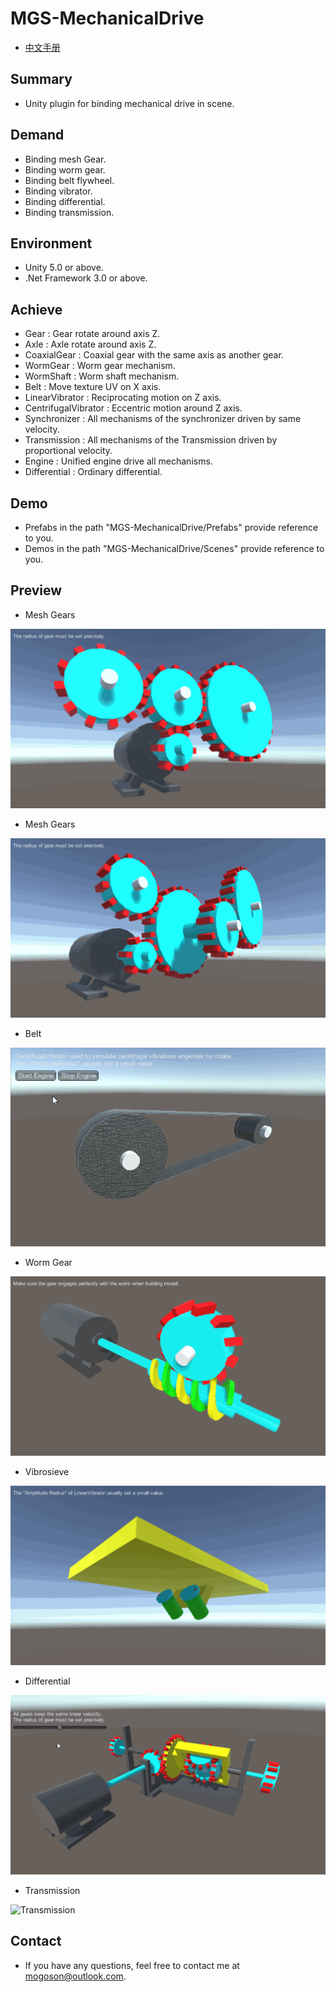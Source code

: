 ﻿# MGS-MechanicalDrive
- [中文手册](./README_ZH.md)

## Summary
- Unity plugin for binding mechanical drive in scene.

## Demand
- Binding mesh Gear.
- Binding worm gear.
- Binding belt flywheel.
- Binding vibrator.
- Binding differential.
- Binding transmission.

## Environment
- Unity 5.0 or above.
- .Net Framework 3.0 or above.

## Achieve
- Gear : Gear rotate around axis Z.
- Axle : Axle rotate around axis Z.
- CoaxialGear : Coaxial gear with the same axis as another gear.
- WormGear : Worm gear mechanism.
- WormShaft : Worm shaft mechanism.
- Belt : Move texture UV on X axis.
- LinearVibrator : Reciprocating motion on Z axis.
- CentrifugalVibrator : Eccentric motion around Z axis.
- Synchronizer : All mechanisms of the synchronizer driven by same
   velocity.
- Transmission : All mechanisms of the Transmission driven by
   proportional velocity.
- Engine : Unified engine drive all mechanisms. 
- Differential : Ordinary differential.

## Demo
- Prefabs in the path "MGS-MechanicalDrive/Prefabs" provide reference to you.
- Demos in the path "MGS-MechanicalDrive/Scenes" provide reference to you.

## Preview
- Mesh Gears

![Mesh Gears](./Attachments/README_Image/MeshGears_E.gif)

- Mesh Gears

![Mesh Gears](./Attachments/README_Image/MeshGears_C.gif)

- Belt

![Belt](./Attachments/README_Image/Belt.gif)

- Worm Gear

![Worm Gear](./Attachments/README_Image/WormGear.gif)

- Vibrosieve

![Vibrosieve](./Attachments/README_Image/Vibrosieve.gif)

- Differential

![Differential](./Attachments/README_Image/Differential.gif)

- Transmission

![Transmission](./Attachments/README_Image/Transmission.gif)

## Contact
- If you have any questions, feel free to contact me at mogoson@outlook.com.